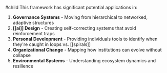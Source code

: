 #child 
This framework has significant potential applications in:

1. **Governance Systems** - Moving from hierarchical to networked, adaptive structures
2. **[[ai]] Design** - Creating self-correcting systems that avoid reinforcement traps
3. **Personal Development** - Providing individuals tools to identify when they're caught in loops vs. [[spirals]] 
4. **Organizational Change** - Mapping how institutions can evolve without collapse
5. **Environmental Systems** - Understanding ecosystem dynamics and resilience